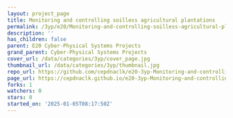 ```yaml
---
layout: project_page
title: Monitoring and controlling soilless agricultural plantations
permalink: /3yp/e20/Monitoring-and-controlling-soilless-agricultural-plantations/
description: ''
has_children: false
parent: E20 Cyber-Physical Systems Projects
grand_parent: Cyber-Physical Systems Projects
cover_url: /data/categories/3yp/cover_page.jpg
thumbnail_url: /data/categories/3yp/thumbnail.jpg
repo_url: https://github.com/cepdnaclk/e20-3yp-Monitoring-and-controlling-soilless-agricultural-plantations
page_url: https://cepdnaclk.github.io/e20-3yp-Monitoring-and-controlling-soilless-agricultural-plantations
forks: 1
watchers: 0
stars: 0
started_on: '2025-01-05T08:17:50Z'
---
```


